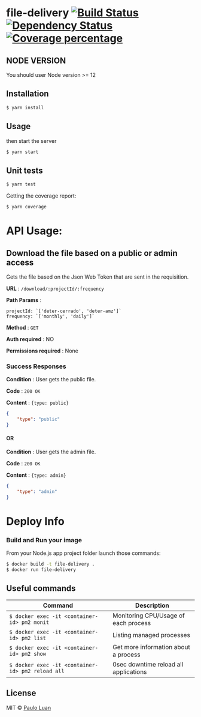 # file-delivery [![Build Status][travis-image]][travis-url] [![Dependency Status][daviddm-image]][daviddm-url] [![Coverage percentage][coveralls-image]][coveralls-url]
> 

## NODE VERSION

You should user Node version >= 12 

## Installation

```sh
$ yarn install
```

## Usage

then start the server

```sh
$ yarn start
```

## Unit tests

```sh
$ yarn test
```

Getting the coverage report:
```sh
$ yarn coverage
```

# API Usage:

## Download the file based on a public or admin access

Gets the file based on the Json Web Token that are sent in the requisition.

**URL** : `/download/:projectId/:frequency`

**Path Params** : 

	projectId: `['deter-cerrado', 'deter-amz']`	
	frequency: `['monthly', 'daily']`

**Method** : `GET`

**Auth required** : NO

**Permissions required** : None


### Success Responses

**Condition** : User gets the public file.

**Code** : `200 OK`

**Content** : `{type: public}`

```json
{
    "type": "public"
}

```

#### OR

**Condition** : User gets the admin file.

**Code** : `200 OK`

**Content** : `{type: admin}`

```json
{
    "type": "admin"
}

```

# Deploy Info

### Build and Run your image
From your Node.js app project folder launch those commands:

```bash
$ docker build -t file-delivery .
$ docker run file-delivery
```

## Useful commands

Command | Description
--------|------------
```$ docker exec -it <container-id> pm2 monit``` | Monitoring CPU/Usage of each process
```$ docker exec -it <container-id> pm2 list``` | Listing managed processes
```$ docker exec -it <container-id> pm2 show``` | Get more information about a process
```$ docker exec -it <container-id> pm2 reload all``` | 0sec downtime reload all applications


## License

MIT © [Paulo Luan](http://terrabrasilis.dpi.inpe.br)

[travis-image]: https://travis-ci.com/terrabrasilis/file-delivery.svg?branch=master
[travis-url]: https://travis-ci.com/terrabrasilis/file-delivery
[daviddm-image]: https://david-dm.org/terrabrasilis/file-delivery.svg?theme=shields.io
[daviddm-url]: https://david-dm.org/terrabrasilis/file-delivery
[coveralls-image]: https://coveralls.io/repos/github/Terrabrasilis/file-delivery/badge.svg?branch=master
[coveralls-url]: https://coveralls.io/github/Terrabrasilis/file-delivery?branch=master
